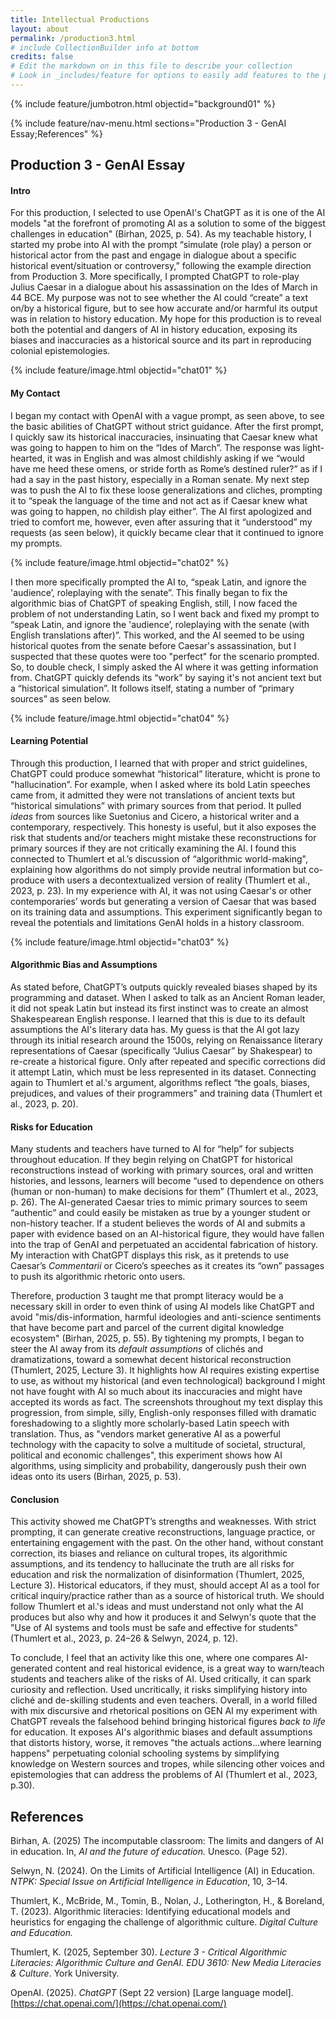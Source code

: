 ```yaml
---
title: Intellectual Productions
layout: about
permalink: /production3.html
# include CollectionBuilder info at bottom
credits: false
# Edit the markdown on in this file to describe your collection
# Look in _includes/feature for options to easily add features to the page
---
```


{% include feature/jumbotron.html objectid="background01" %}

{% include feature/nav-menu.html sections="Production 3 - GenAI Essay;References" %}

## Production 3 - GenAI Essay

#### Intro 
For this production, I selected to use OpenAI's ChatGPT as it is one of the AI models "at the forefront of promoting AI as a solution to some of the biggest challenges in education" (Birhan, 2025, p. 54). As my teachable history, I started my probe into AI with the prompt “simulate (role play) a person or historical actor from the past and engage in dialogue about a specific historical event/situation or controversy,” following the example direction from Production 3. More specifically, I prompted ChatGPT to role-play Julius Caesar in a dialogue about his assassination on the Ides of March in 44 BCE. My purpose was not to see whether the AI could “create” a text on/by a historical figure, but to see how accurate and/or harmful its output was in relation to history education. My hope for this production is to reveal both the potential and dangers of AI in history education, exposing its biases and inaccuracies as a historical source and its part in reproducing colonial epistemologies.

{% include feature/image.html objectid="chat01" %}

#### My Contact
I began my contact with OpenAI with a vague prompt, as seen above, to see the basic abilities of ChatGPT without strict guidance. After the first prompt, I quickly saw its historical inaccuracies, insinuating that Caesar knew what was going to happen to him on the “Ides of March”. The response was light-hearted, it was in English and was almost childishly asking if we “would have me heed these omens, or stride forth as Rome’s destined ruler?” as if I had a say in the past history, especially in a Roman senate. My next step was to push the AI to fix these loose generalizations and cliches, prompting it to “speak the language of the time and not act as if Caesar knew what was going to happen, no childish play either”. The AI first apologized and tried to comfort me, however, even after assuring that it “understood” my requests (as seen below), it quickly became clear that it continued to ignore my prompts.

{% include feature/image.html objectid="chat02" %}

I then more specifically prompted the AI to, “speak Latin, and ignore the 'audience’, roleplaying with the senate”. This finally began to fix the algorithmic bias of ChatGPT of speaking English, still, I now faced the problem of not understanding Latin, so I went back and fixed my prompt to “speak Latin, and ignore the 'audience’, roleplaying with the senate (with English translations after)”. This worked, and the AI seemed to be using historical quotes from the senate before Caesar's assassination, but I suspected that these quotes were too "perfect" for the scenario prompted. So, to double check, I simply asked the AI where it was getting information from. ChatGPT quickly defends its “work” by saying it's not ancient text but a “historical simulation”. It follows itself, stating a number of “primary sources” as seen below.

{% include feature/image.html objectid="chat04" %}

#### Learning Potential
Through this production, I learned that with proper and strict guidelines, ChatGPT could produce somewhat “historical” literature, whicht is prone to "hallucination”. For example, when I asked where its bold Latin speeches came from, it admitted they were not translations of ancient texts but “historical simulations” with primary sources from that period. It pulled *ideas* from sources like Suetonius and Cicero, a historical writer and a contemporary, respectively. This honesty is useful, but it also exposes the risk that students and/or teachers might mistake these reconstructions for primary sources if they are not critically examining the AI. I found this connected to Thumlert et al.’s discussion of “algorithmic world-making", explaining how algorithms do not simply provide neutral information but co-produce with users a decontextualized version of reality (Thumlert et al., 2023, p. 23). In my experience with AI, it was not using Caesar's or other contemporaries’ words but generating a version of Caesar that was based on its training data and assumptions. This experiment significantly began to reveal the potentials and limitations GenAI holds in a history classroom. 

{% include feature/image.html objectid="chat03" %}

#### Algorithmic Bias and Assumptions
As stated before, ChatGPT’s outputs quickly revealed biases shaped by its programming and dataset. When I asked to talk as an Ancient Roman leader, it did not speak Latin but instead its first instinct was to create an almost Shakespearean English response. I learned that this is due to its default assumptions the AI's literary data has. My guess is that the AI got lazy through its initial research around the 1500s, relying on Renaissance literary representations of Caesar (specifically “Julius Caesar” by Shakespear) to re-create a historical figure. Only after repeated and specific corrections did it attempt Latin, which must be less represented in its dataset. Connecting again to Thumlert et al.'s argument, algorithms reflect “the goals, biases, prejudices, and values of their programmers” and training data (Thumlert et al., 2023, p. 20).

#### Risks for Education
Many students and teachers have turned to AI for “help” for subjects throughout education. If they begin relying on ChatGPT for historical reconstructions instead of working with primary sources, oral and written histories, and lessons, learners will become “used to dependence on others (human or non-human) to make decisions for them” (Thumlert et al., 2023, p. 26). The AI-generated Caesar tries to mimic primary sources to seem “authentic” and could easily be mistaken as true by a younger student or non-history teacher. If a student believes the words of AI and submits a paper with evidence based on an AI-historical figure, they would have fallen into the trap of GenAI and perpetuated an accidental fabrication of history. My interaction with ChatGPT displays this risk, as it pretends to use Caesar’s *Commentarii* or Cicero’s speeches as it creates its “own” passages to push its algorithmic rhetoric onto users.

Therefore, production 3 taught me that prompt literacy would be a necessary skill in order to even think of using AI models like ChatGPT and avoid "mis/dis-information, harmful ideologies and anti-science sentiments that have become part and parcel of the current digital knowledge ecosystem" (Birhan, 2025, p. 55). By tightening my prompts, I began to steer the AI away from its *default assumptions* of clichés and dramatizations, toward a somewhat decent historical reconstruction (Thumlert, 2025, Lecture 3). It highlights how AI requires existing expertise to use, as without my historical (and even technological) background I might not have fought with AI so much about its inaccuracies and might have accepted its words as fact. The screenshots throughout my text display this progression, from simple, silly, English-only responses filled with dramatic foreshadowing to a slightly more scholarly-based Latin speech with translation. Thus, as "vendors market generative AI as a powerful technology with the capacity to solve a multitude of societal, structural, political and economic challenges", this experiment shows how AI algorithms, using simplicity and probability, dangerously push their own ideas onto its users (Birhan, 2025, p. 53). 

#### Conclusion
This activity showed me ChatGPT’s strengths and weaknesses. With strict prompting, it can generate creative reconstructions, language practice, or entertaining engagement with the past. On the other hand, without constant correction, its biases and reliance on cultural tropes, its algorithmic assumptions, and its tendency to hallucinate the truth are all risks for education and risk the normalization of disinformation (Thumlert, 2025, Lecture 3). Historical educators, if they must, should accept AI as a tool for critical inquiry/practice rather than as a source of historical truth. We should follow Thumlert et al.'s ideas and must understand not only what the AI produces but also why and how it produces it and Selwyn's quote that the "Use of AI systems and tools must be safe and effective for students" (Thumlert et al., 2023, p. 24–26 & Selwyn, 2024, p. 12). 

To conclude, I feel that an activity like this one, where one compares AI-generated content and real historical evidence, is a great way to warn/teach students and teachers alike of the risks of AI. Used critically, it can spark curiosity and reflection. Used uncritically, it risks simplifying history into cliché and de-skilling students and even teachers. Overall, in a world filled with mix discursive and rhetorical positions on GEN AI my experiment with ChatGPT reveals the falsehood behind bringing historical figures *back to life* for education. It exposes AI's algorithmic biases and default assumptions that distorts history, worse, it removes "the actuals actions...where learning happens" perpetuating colonial schooling systems by simplifying knowledge on Western sources and tropes, while silencing other voices and epistemologies that can address the problems of AI (Thumlert et al., 2023, p.30). 

## References

Birhan, A. (2025) The incomputable classroom: The limits and dangers of AI in education. In, *AI and the future of education.* Unesco. (Page 52). 

Selwyn, N. (2024). On the Limits of Artificial Intelligence (AI) in Education. *NTPK: Special Issue on Artificial Intelligence in Education*, 10, 3–14.

Thumlert, K., McBride, M., Tomin, B., Nolan, J., Lotherington, H., & Boreland, T. (2023). Algorithmic literacies: Identifying educational models and heuristics for engaging the challenge of algorithmic culture. *Digital Culture and Education.*

Thumlert, K. (2025, September 30). *Lecture 3 - Critical Algorithmic Literacies: Algorithmic Culture and GenAI. EDU 3610: New Media Literacies & Culture*. York University.

OpenAI. (2025). *ChatGPT* (Sept 22 version) [Large language model]. [https://chat.openai.com/](https://chat.openai.com/)
